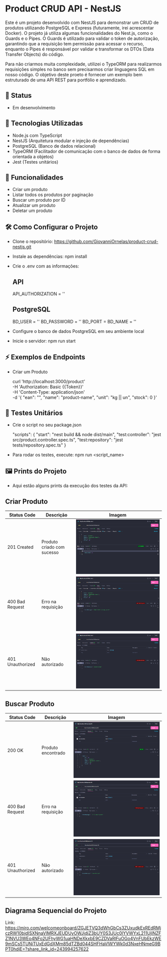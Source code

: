 # Product CRUD API - NestJS

Este é um projeto desenvolvido com NestJS para demonstrar um CRUD de produtos utilizando PostgreSQL e Express (futuramente, irei acrescentar Docker). O projeto já utiliza algumas funcionalidades do Nest.js, como o Guards e o Pipes. O Guards é utilizado para validar o token de autorização, garantindo que a requisição tem permissão para acessar o recurso, enquanto o Pipes é responsável por validar e transformar os DTOs (Data Transfer Objects) do código.

Para não criarmos muita complexidade, utilizei o TypeORM para realizarmos requisições simples no banco sem precisarmos criar linguagens SQL em nosso código. O objetivo deste proeto é fornecer um exemplo bem estruturado de uma API REST para portfólio e aprendizado.

## 🚧 Status
- Em desenvolvimento

## 🚀 Tecnologias Utilizadas

- Node.js com TypeScript
- NestJS (Arquitetura modular e injeção de dependências)
- PostgreSQL (Banco de dados relacional)
- TypeORM (Facilitador de comunicação com o banco de dados de forma orientada a objetos)
- Jest (Testes unitários)

## 📌 Funcionalidades

- Criar um produto
- Listar todos os produtos por paginação
- Buscar um produto por ID
- Atualizar um produto
- Deletar um produto

## 🛠️ Como Configurar o Projeto

- Clone o repositório: https://github.com/GiovanniOrnelas/product-crud-nestjs.git
- Instale as dependências: npm install
- Crie o .env com as informações:
    ## API
    API_AUTHORIZATION = ''

    ## PostgreSQL
    BD_USER = ''
    BD_PASSWORD = ''
    BD_PORT = 
    BD_NAME = ''
- Configure o banco de dados PostgreSQL em seu ambiente local
- Inicie o servidor: npm run start

## ⚡ Exemplos de Endpoints

- Criar um Produto

    curl 'http://localhost:3000/product' \
    -H 'Authorization: Basic {{Token}}' \
    -H 'Content-Type: application/json' \
    -d '{
        "ean": "",
        "name": "product-name",
        "unit": "kg || un",
        "stock": 0
    }'

## 🧪 Testes Unitários

- Crie o script no seu package.json

    "scripts": {
        "start": "nest build && node dist/main",
        "test:controller": "jest src/product.controller.spec.ts",
        "test:repository": "jest tests/repository.spec.ts"
    }

- Para rodar os testes, execute: npm run <script_name>

## 🖼️ Prints do Projeto

- Aqui estão alguns prints da execução dos testes da API:

## Criar Produto

| Status Code        | Descrição                  | Imagem                                                               |
|--------------------|----------------------------|----------------------------------------------------------------------|
| 201 Created        | Produto criado com sucesso | ![201 - Create](tests/screenshots/create/201-create.png)             |
| 400 Bad Request    | Erro na requisição         | ![400 - Bad Request](tests/screenshots/create/400-bad_request.png)   |
| 401 Unauthorized   | Não autorizado             | ![401 - Unauthorized](tests/screenshots/create/401-unauthorized.png) |

## Buscar Produto

| Status Code        | Descrição                  | Imagem                                                             |
|--------------------|----------------------------|--------------------------------------------------------------------|
| 200 OK             | Produto encontrado         | ![200 - OK](tests/screenshots/find/200-ok.png)                     |
| 400 Bad Request    | Erro na requisição         | ![400 - Bad Request](tests/screenshots/find/400-bad_request.png)   |
| 401 Unauthorized   | Não autorizado             | ![401 - Unauthorized](tests/screenshots/find/401-unauthorized.png) |


## Diagrama Sequencial do Projeto

Link: https://miro.com/welcomeonboard/ZGJETVQ3dWhGbCs3ZUxudkExREdRMjczRW10bjdISXNnaVlMRXJEUDUyOWJjdjZ3bUY0S3JUc0lYVWYxL211UjlNZFZ1NVU3WEo4NFo2UFhyWG1uaHNDeXkxbE9CZDVaRlFuOGo4VnFUbEkzWE9mSCs5TUNiTUxEdGdXMm85dTZBd044SHFHaVlWYWk0d3NxeHNmeG9BPT0hdjE=?share_link_id=243994257622
